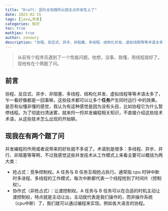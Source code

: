 ```yaml
---
title: "Draft: 因为太怕慢所以就全点并发性上了"
date: 2023-02-15
tags: [java,并发]
categories: 知识
toc: true
mathjax: true
author: zonowry
description: "协程、反应式、异步、非阻塞、多线程、结构化并发、虚拟线程等等术语太多了，乍一看好像都是一回事嘛，这些技术都可以让多个**任务**产生同时运行·中的效果。是否有似懂非懂的感觉，我认为有这种感觉是因为没有头目，比如协程它为什么暂停线程。为了彻底扫清迷雾，就来捋一捋并发编程相关知识，不直接介绍这些技术术语，从这些技术怎么出现的开始聊。"
---
```


> 从前有个程序员遇到了一个性能问题。他想，没事，我懂，用线程就好了。现他有在个两题了问。

## 前言

协程、反应式、异步、非阻塞、多线程、结构化并发、虚拟线程等等术语太多了，乍一看好像都是一回事嘛，这些技术都可以让多个**任务**产生同时运行·中的效果。是否有似懂非懂的感觉，我认为有这种感觉是因为没有头目，比如协程它为什么暂停线程。为了彻底扫清迷雾，就来捋一捋并发编程相关知识，不直接介绍这些技术术语，从这些技术怎么出现的开始聊。

## 现我在有两个题了问

并发编程的作用或者说带来的好处就不多说了。术语到是很多：多线程、异步、并行、非阻塞等等啊，不过我感觉这些并发技术从工作模式上来看主要可以概括为两大类：
- 抢占式：竞争控制权。A 任务与 B 任务互相抢占执行。通常指 cpu 时钟中断时多进程、多线程的工作模式，每次中断都代表一个线程抢到了时间片（控制权）。
- 协作式（非抢占式）：让渡控制权。A 任务与 B 任务可以在合适的时机主动让渡控制权，特点就是主动让出，主动就代表是我们操作的，而非操作系统（cpu中断）了，我们就可以通过编程来实现。例如各大语言的协程。

